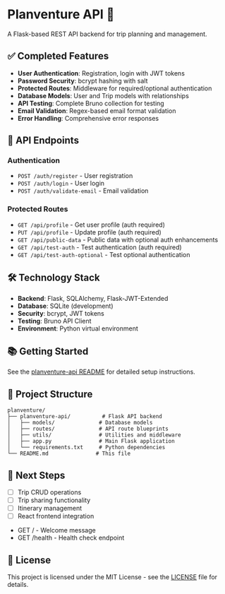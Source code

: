 # Planventure API 🚁

A Flask-based REST API backend for trip planning and management.

## ✅ Completed Features

- **User Authentication**: Registration, login with JWT tokens
- **Password Security**: bcrypt hashing with salt
- **Protected Routes**: Middleware for required/optional authentication
- **Database Models**: User and Trip models with relationships
- **API Testing**: Complete Bruno collection for testing
- **Email Validation**: Regex-based email format validation
- **Error Handling**: Comprehensive error responses

## 🚀 API Endpoints

### Authentication

- `POST /auth/register` - User registration
- `POST /auth/login` - User login
- `POST /auth/validate-email` - Email validation

### Protected Routes

- `GET /api/profile` - Get user profile (auth required)
- `PUT /api/profile` - Update profile (auth required)
- `GET /api/public-data` - Public data with optional auth enhancements
- `GET /api/test-auth` - Test authentication (auth required)
- `GET /api/test-auth-optional` - Test optional authentication

## 🛠️ Technology Stack

- **Backend**: Flask, SQLAlchemy, Flask-JWT-Extended
- **Database**: SQLite (development)
- **Security**: bcrypt, JWT tokens
- **Testing**: Bruno API Client
- **Environment**: Python virtual environment

## 📚 Getting Started

See the [planventure-api README](./planventure-api/README.md) for detailed setup instructions.

## 🔗 Project Structure

```
planventure/
├── planventure-api/          # Flask API backend
│   ├── models/              # Database models
│   ├── routes/              # API route blueprints
│   ├── utils/               # Utilities and middleware
│   ├── app.py               # Main Flask application
│   └── requirements.txt     # Python dependencies
└── README.md               # This file
```

## 🎯 Next Steps

- [ ] Trip CRUD operations
- [ ] Trip sharing functionality
- [ ] Itinerary management
- [ ] React frontend integration
- GET / - Welcome message
- GET /health - Health check endpoint

## 📝 License

This project is licensed under the MIT License - see the [LICENSE](LICENSE) file for details.
